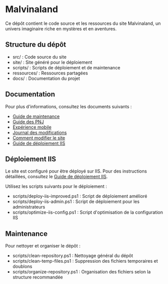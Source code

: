 # Malvinaland

Ce dépôt contient le code source et les ressources du site Malvinaland, un univers imaginaire riche en mystères et en aventures.

## Structure du dépôt

- src/ : Code source du site
- site/ : Site généré pour le déploiement
- scripts/ : Scripts de déploiement et de maintenance
- ressources/ : Ressources partagées
- docs/ : Documentation du projet

## Documentation

Pour plus d'informations, consultez les documents suivants :

- [Guide de maintenance](docs/GUIDE_MAINTENANCE.md)
- [Guide des PNJ](docs/GUIDE_PNJ.md)
- [Expérience mobile](docs/MOBILE_EXPERIENCE.md)
- [Journal des modifications](docs/JOURNAL_MODIFICATIONS.md)
- [Comment modifier le site](docs/COMMENT_MODIFIER.md)
- [Guide de déploiement IIS](docs/GUIDE_DEPLOIEMENT_IIS.md)

## Déploiement IIS

Le site est configuré pour être déployé sur IIS. Pour des instructions détaillées, consultez le [Guide de déploiement IIS](docs/GUIDE_DEPLOIEMENT_IIS.md).

Utilisez les scripts suivants pour le déploiement :

- scripts/deploy-iis-improved.ps1 : Script de déploiement amélioré
- scripts/deploy-iis-admin.ps1 : Script de déploiement pour les administrateurs
- scripts/optimize-iis-config.ps1 : Script d'optimisation de la configuration IIS

## Maintenance

Pour nettoyer et organiser le dépôt :

- scripts/clean-repository.ps1 : Nettoyage général du dépôt
- scripts/clean-temp-files.ps1 : Suppression des fichiers temporaires et doublons
- scripts/organize-repository.ps1 : Organisation des fichiers selon la structure recommandée
